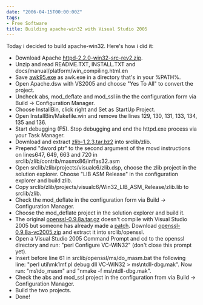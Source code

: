 ```yaml
---
date: "2006-04-15T00:00:00Z"
tags:
- Free Software
title: Building apache-win32 with Visual Studio 2005
---
```

Today i decided to build apache-win32. Here's how i did it:

* Download Apache [httpd-2.2.0-win32-src-rev2.zip](http://apache.be.proserve.nl/httpd/httpd-2.2.0-win32-src-rev2.zip).
* Unzip and read README.TXT, INSTALL.TXT and docs/manual/platform/win_compiling.html.en
* Save [awk95.exe](http://cm.bell-labs.com/cm/cs/who/bwk/awk95.exe) as awk.exe in a directory that's in your %PATH%.
* Open Apache.dsw with VS2005 and choose "Yes To All" to convert the project.
* Uncheck abs, mod\_deflate and mod\_ssl in the the configuration form via Build -> Configuration Manager.
* Choose InstallBin, click right and Set as StartUp Project.
* Open InstallBin/Makefile.win and remove the lines 129, 130, 131, 133, 134, 135 and 136.
* Start debugging (F5). Stop debugging and end the httpd.exe process via your Task Manager.
* Download and extract [zlib-1.2.3.tar.bz2](http://www.zlib.net/zlib-1.2.3.tar.bz2) into srclib/zlib.
* Prepend "dword ptr" to the second argument of the movd instructions on lines647, 649, 663 and 720 in srclib/zlib/contrib/masmx86/inffas32.asm
* Open srclib/zlib/projects/visualc6/zlib.dsp, choose the zlib project in the solution explorer. Choose "LIB ASM Release" in the configuration explorer and build zlib.
* Copy srclib/zlib/projects/visualc6/Win32\_LIB\_ASM_Release/zlib.lib to srclib/zlib.
* Check the mod_deflate in the configuration form via Build -> Configuration Manager.
* Choose the mod_deflate project in the solution explorer and build it.
* The original [openssl-0.9.8a.tar.gz](http://www.openssl.org/source/openssl-0.9.8a.tar.gz) doesn't compile with Visual Studio 2005 but someone has already made a [patch](http://bbdev.fluffy.co.uk/svn/box/chris/win32/support/openssl-0.9.8a-win32fix.patch). Download [openssl-0.9.8a-vc2005.zip](http://bbdev.fluffy.co.uk/svn/box/chris/win32/support/openssl-0.9.8a-vc2005.zip) and extract it into srclib/openssl.
* Open a Visual Studio 2005 Command Prompt and cd to the openssl directory and run: "perl Configure VC-WIN32" (don't close this prompt yet).
* Insert before line 61 in srclib/openssl/ms/do\_masm.bat the following line: "perl util\mk1mf.pl debug dll VC-WIN32 > ms\ntdll-dbg.mak". Now run: "ms\do\_masm" and "nmake -f ms\ntdll-dbg.mak".
* Check the abs and mod_ssl project in the configuration from via Build -> Configuration Manager.
* Build the two projects.
* Done!
